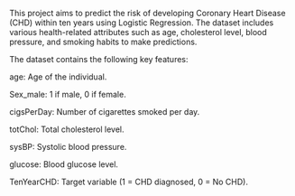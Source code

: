 This project aims to predict the risk of developing Coronary Heart Disease (CHD) within ten years using Logistic Regression. The dataset includes various health-related attributes such as age, cholesterol level, blood pressure, and smoking habits to make predictions.

The dataset contains the following key features:

age: Age of the individual.

Sex_male: 1 if male, 0 if female.

cigsPerDay: Number of cigarettes smoked per day.

totChol: Total cholesterol level.

sysBP: Systolic blood pressure.

glucose: Blood glucose level.

TenYearCHD: Target variable (1 = CHD diagnosed, 0 = No CHD).
